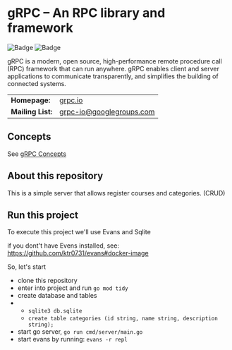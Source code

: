 # gRPC – An RPC library and framework

![Badge](https://img.shields.io/static/v1?label=go&message=1.20&color=blue&style=for-the-badge&logo=Go)
![Badge](https://img.shields.io/static/v1?label=RPC&message=%20&color=blue&style=for-the-badge&logo=Google)

gRPC is a modern, open source, high-performance remote procedure call (RPC)
framework that can run anywhere. gRPC enables client and server applications to
communicate transparently, and simplifies the building of connected systems.

<table>
  <tr>
    <td><b>Homepage:</b></td>
    <td><a href="https://grpc.io/">grpc.io</a></td>
  </tr>
  <tr>
    <td><b>Mailing List:</b></td>
    <td><a href="https://groups.google.com/forum/#!forum/grpc-io">grpc-io@googlegroups.com</a></td>
  </tr>
</table>

## Concepts

See [gRPC Concepts](CONCEPTS.md)

## About this repository

This is a simple server that allows register courses and categories. (CRUD)

## Run this project
To execute this project we'll use Evans and Sqlite <br />

if you dont't have Evens installed, see: https://github.com/ktr0731/evans#docker-image

So, let's start

- clone this repository
- enter into project and run `go mod tidy`
- create database and tables
- - `sqlite3 db.sqlite`
  - `create table categories (id string, name string, description string);`
- start go server, `go run cmd/server/main.go`
- start evans by running: `evans -r repl`




